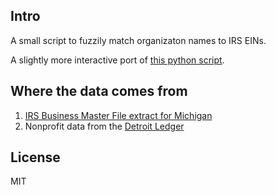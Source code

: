 ## Intro

A small script to fuzzily match organizaton names to IRS EINs.

A slightly more interactive port of [this python script](https://github.com/hampelm/eins).

## Where the data comes from

1. [IRS Business Master File extract for Michigan](http://www.irs.gov/Charities-&-Non-Profits/Exempt-Organizations-Business-Master-File-Extract-EO-BMF)
2. Nonprofit data from the [Detroit Ledger](http://detroitledger.org)

## License

MIT
